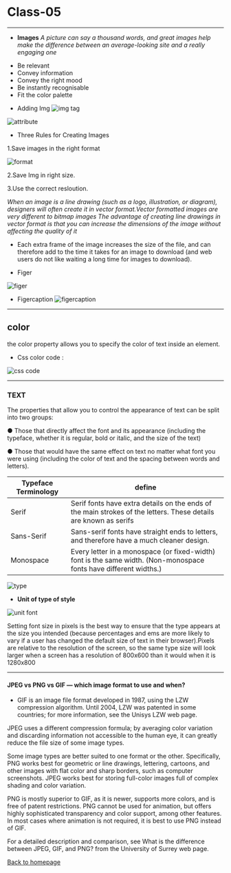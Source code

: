 # **Class-05**
______

* **Images**
*A picture can say a thousand words, and great images help make the difference between an average-looking site and a really engaging one*

- Be relevant
- Convey information
-  Convey the right mood 
- Be instantly recognisable 
- Fit the color palette

* Adding Img
![img tag](https://cdo-curriculum.s3.amazonaws.com/media/uploads/img_tag.png)


![attribute](https://farm5.staticflickr.com/4730/38596722225_36d00762ca_o.png)

* Three Rules for Creating Images

1.Save images in the right format

![format](https://img.pagecloud.com/wAegMZSQrxtIBtV-i7jBCW-Ho7Y=/1000x0/filters:no_upscale()/blogmerge/cf67f56e-00e6-48c0-a1a4-31a8e3baf0de.jpeg)

2.Save Img in right size.

3.Use the correct resloution.

*When an image is a line drawing (such as a logo, illustration, or diagram), designers will often create it in vector format.Vector formatted images are very different to bitmap images*
*The advantage of creating line drawings in vector format is that you can increase the dimensions of the image without affecting the quality of it*

* Each extra frame of the image increases the size of the file, and can therefore add to the time it takes for an image to download (and web users do not like waiting a long time for images to download).

* Figer

![figer](https://miro.medium.com/max/5000/1*ZRjB3IehVzHY1CCFQ-rEkg.jpeg)

* Figercaption
![figercaption](https://criarestilosnet.com/wp-content/uploads/2013/04/figure-figcaption-html-51.jpg)

______
## **color**

the color property allows you to specify the color of text inside an element.
 
 - Css color code :

 ![css code](https://cdn.educba.com/academy/wp-content/uploads/2020/03/CSS-Color-Codes.jpg)

 _______
 ### **TEXT**

 The properties that allow you to control the appearance of text can be split into two groups:

● Those that directly affect the font and its appearance (including the typeface, whether it is regular, bold or italic, and the size of the text)

● Those that would have the same effect on text no matter what font you were using (including the color of text and the spacing between words and letters).
 
 |Typeface Terminology| define|
 |--------|-----|
 |Serif |Serif fonts have extra details on the ends of the main strokes of the letters. These details are known as serifs|
 |Sans-Serif|Sans-serif fonts have straight ends to letters, and therefore have a much cleaner design.|
 |Monospace|Every letter in a monospace (or fixed-width) font is the same width. (Non-monospace fonts have different widths.)|

 ![type](https://ithemes.com/wp-content/uploads/2017/06/Anatomy-of-Typography.png)


* **Unit of type of style**

![unit font](https://bitsofco.de/img/blog/7/1.png)

 Setting font size in pixels is the best way to ensure that the type appears at the size you intended (because percentages and ems are more likely to vary if a user has changed the default size of text in their browser).Pixels are relative to the resolution of the screen, so the same type size will look larger when a screen has a resolution of 800x600 than it would when it is 1280x800


__________
#### **JPEG vs PNG vs GIF — which image format to use and when?**

- GIF is an image file format developed in 1987, using the LZW compression algorithm. Until 2004, LZW was patented in some countries; for more information, see the Unisys LZW web page.

JPEG uses a different compression formula; by averaging color variation and discarding information not accessible to the human eye, it can greatly reduce the file size of some image types.

Some image types are better suited to one format or the other. Specifically, PNG works best for geometric or line drawings, lettering, cartoons, and other images with flat color and sharp borders, such as computer screenshots. JPEG works best for storing full-color images full of complex shading and color variation.

PNG is mostly superior to GIF, as it is newer, supports more colors, and is free of patent restrictions. PNG cannot be used for animation, but offers highly sophisticated transparency and color support, among other features. In most cases where animation is not required, it is best to use PNG instead of GIF.

For a detailed description and comparison, see What is the difference between JPEG, GIF, and PNG? from the University of Surrey web page.



[Back to homepage](https://rahafalbakkar.github.io/Code-201-Reading-Notes)
